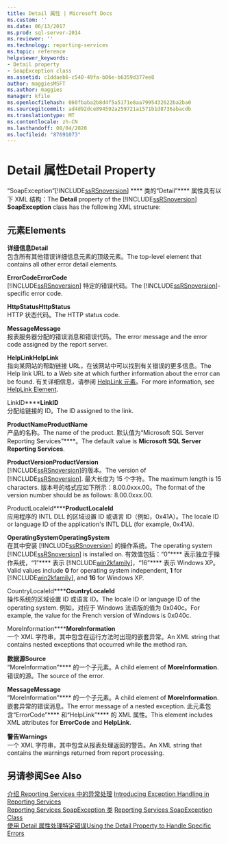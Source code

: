 ```yaml
---
title: Detail 属性 | Microsoft Docs
ms.custom: ''
ms.date: 06/13/2017
ms.prod: sql-server-2014
ms.reviewer: ''
ms.technology: reporting-services
ms.topic: reference
helpviewer_keywords:
- Detail property
- SoapException class
ms.assetid: c1ddaeb6-c540-49fa-b06e-b6359d377ee8
author: maggiesMSFT
ms.author: maggies
manager: kfile
ms.openlocfilehash: 060fbaba2b8d4f5a5171e8aa7995432622ba2ba0
ms.sourcegitcommit: ad4d92dce894592a259721a1571b1d8736abacdb
ms.translationtype: MT
ms.contentlocale: zh-CN
ms.lasthandoff: 08/04/2020
ms.locfileid: "87691073"
---
```

# <a name="detail-property"></a><span data-ttu-id="825a3-102">Detail 属性</span><span class="sxs-lookup"><span data-stu-id="825a3-102">Detail Property</span></span>
  <span data-ttu-id="825a3-103">“SoapException”[!INCLUDE[ssRSnoversion](../../../includes/ssrsnoversion-md.md)] \*\*\*\* 类的“Detail”\*\*\*\* 属性具有以下 XML 结构：</span><span class="sxs-lookup"><span data-stu-id="825a3-103">The **Detail** property of the [!INCLUDE[ssRSnoversion](../../../includes/ssrsnoversion-md.md)] **SoapException** class has the following XML structure:</span></span>  
  
## <a name="elements"></a><span data-ttu-id="825a3-104">元素</span><span class="sxs-lookup"><span data-stu-id="825a3-104">Elements</span></span>  
 <span data-ttu-id="825a3-105">**详细信息**</span><span class="sxs-lookup"><span data-stu-id="825a3-105">**Detail**</span></span>  
 <span data-ttu-id="825a3-106">包含所有其他错误详细信息元素的顶级元素。</span><span class="sxs-lookup"><span data-stu-id="825a3-106">The top-level element that contains all other error detail elements.</span></span>  
  
 <span data-ttu-id="825a3-107">**ErrorCode**</span><span class="sxs-lookup"><span data-stu-id="825a3-107">**ErrorCode**</span></span>  
 <span data-ttu-id="825a3-108">[!INCLUDE[ssRSnoversion](../../../includes/ssrsnoversion-md.md)] 特定的错误代码。</span><span class="sxs-lookup"><span data-stu-id="825a3-108">The [!INCLUDE[ssRSnoversion](../../../includes/ssrsnoversion-md.md)]-specific error code.</span></span>  
  
 <span data-ttu-id="825a3-109">**HttpStatus**</span><span class="sxs-lookup"><span data-stu-id="825a3-109">**HttpStatus**</span></span>  
 <span data-ttu-id="825a3-110">HTTP 状态代码。</span><span class="sxs-lookup"><span data-stu-id="825a3-110">The HTTP status code.</span></span>  
  
 <span data-ttu-id="825a3-111">**Message**</span><span class="sxs-lookup"><span data-stu-id="825a3-111">**Message**</span></span>  
 <span data-ttu-id="825a3-112">报表服务器分配的错误消息和错误代码。</span><span class="sxs-lookup"><span data-stu-id="825a3-112">The error message and the error code assigned by the report server.</span></span>  
  
 <span data-ttu-id="825a3-113">**HelpLink**</span><span class="sxs-lookup"><span data-stu-id="825a3-113">**HelpLink**</span></span>  
 <span data-ttu-id="825a3-114">指向某网站的帮助链接 URL，在该网站中可以找到有关错误的更多信息。</span><span class="sxs-lookup"><span data-stu-id="825a3-114">The Help link URL to a Web site at which further information about the error can be found.</span></span> <span data-ttu-id="825a3-115">有关详细信息，请参阅 [HelpLink 元素](helplink-element.md)。</span><span class="sxs-lookup"><span data-stu-id="825a3-115">For more information, see [HelpLink Element](helplink-element.md).</span></span>  
  
 <span data-ttu-id="825a3-116">LinkID\*\*\*\*</span><span class="sxs-lookup"><span data-stu-id="825a3-116">**LinkID**</span></span>  
 <span data-ttu-id="825a3-117">分配给链接的 ID。</span><span class="sxs-lookup"><span data-stu-id="825a3-117">The ID assigned to the link.</span></span>  
  
 <span data-ttu-id="825a3-118">**ProductName**</span><span class="sxs-lookup"><span data-stu-id="825a3-118">**ProductName**</span></span>  
 <span data-ttu-id="825a3-119">产品的名称。</span><span class="sxs-lookup"><span data-stu-id="825a3-119">The name of the product.</span></span> <span data-ttu-id="825a3-120">默认值为“Microsoft SQL Server Reporting Services”\*\*\*\*。</span><span class="sxs-lookup"><span data-stu-id="825a3-120">The default value is **Microsoft SQL Server Reporting Services**.</span></span>  
  
 <span data-ttu-id="825a3-121">**ProductVersion**</span><span class="sxs-lookup"><span data-stu-id="825a3-121">**ProductVersion**</span></span>  
 <span data-ttu-id="825a3-122">[!INCLUDE[ssRSnoversion](../../../includes/ssrsnoversion-md.md)]的版本。</span><span class="sxs-lookup"><span data-stu-id="825a3-122">The version of [!INCLUDE[ssRSnoversion](../../../includes/ssrsnoversion-md.md)].</span></span> <span data-ttu-id="825a3-123">最大长度为 15 个字符。</span><span class="sxs-lookup"><span data-stu-id="825a3-123">The maximum length is 15 characters.</span></span> <span data-ttu-id="825a3-124">版本号的格式应如下所示：8.00.0xxx.00。</span><span class="sxs-lookup"><span data-stu-id="825a3-124">The format of the version number should be as follows: 8.00.0xxx.00.</span></span>  
  
 <span data-ttu-id="825a3-125">ProductLocaleId\*\*\*\*</span><span class="sxs-lookup"><span data-stu-id="825a3-125">**ProductLocaleId**</span></span>  
 <span data-ttu-id="825a3-126">应用程序的 INTL DLL 的区域设置 ID 或语言 ID（例如，0x41A）。</span><span class="sxs-lookup"><span data-stu-id="825a3-126">The locale ID or language ID of the application's INTL DLL (for example, 0x41A).</span></span>  
  
 <span data-ttu-id="825a3-127">**OperatingSystem**</span><span class="sxs-lookup"><span data-stu-id="825a3-127">**OperatingSystem**</span></span>  
 <span data-ttu-id="825a3-128">在其中安装 [!INCLUDE[ssRSnoversion](../../../includes/ssrsnoversion-md.md)] 的操作系统。</span><span class="sxs-lookup"><span data-stu-id="825a3-128">The operating system [!INCLUDE[ssRSnoversion](../../../includes/ssrsnoversion-md.md)] is installed on.</span></span> <span data-ttu-id="825a3-129">有效值包括：“0”\*\*\*\* 表示独立于操作系统，“1”\*\*\*\* 表示 [!INCLUDE[win2kfamily](../../../includes/win2kfamily-md.md)]，“16”\*\*\*\* 表示 Windows XP。</span><span class="sxs-lookup"><span data-stu-id="825a3-129">Valid values include **0** for operating system independent, **1** for [!INCLUDE[win2kfamily](../../../includes/win2kfamily-md.md)], and **16** for Windows XP.</span></span>  
  
 <span data-ttu-id="825a3-130">CountryLocaleId\*\*\*\*</span><span class="sxs-lookup"><span data-stu-id="825a3-130">**CountryLocaleId**</span></span>  
 <span data-ttu-id="825a3-131">操作系统的区域设置 ID 或语言 ID。</span><span class="sxs-lookup"><span data-stu-id="825a3-131">The locale ID or language ID of the operating system.</span></span> <span data-ttu-id="825a3-132">例如，对应于 Windows 法语版的值为 0x040c。</span><span class="sxs-lookup"><span data-stu-id="825a3-132">For example, the value for the French version of Windows is 0x040c.</span></span>  
  
 <span data-ttu-id="825a3-133">MoreInformation\*\*\*\*</span><span class="sxs-lookup"><span data-stu-id="825a3-133">**MoreInformation**</span></span>  
 <span data-ttu-id="825a3-134">一个 XML 字符串，其中包含在运行方法时出现的嵌套异常。</span><span class="sxs-lookup"><span data-stu-id="825a3-134">An XML string that contains nested exceptions that occurred while the method ran.</span></span>  
  
 <span data-ttu-id="825a3-135">**数据源**</span><span class="sxs-lookup"><span data-stu-id="825a3-135">**Source**</span></span>  
 <span data-ttu-id="825a3-136">“MoreInformation”\*\*\*\* 的一个子元素。</span><span class="sxs-lookup"><span data-stu-id="825a3-136">A child element of **MoreInformation**.</span></span> <span data-ttu-id="825a3-137">错误的源。</span><span class="sxs-lookup"><span data-stu-id="825a3-137">The source of the error.</span></span>  
  
 <span data-ttu-id="825a3-138">**Message**</span><span class="sxs-lookup"><span data-stu-id="825a3-138">**Message**</span></span>  
 <span data-ttu-id="825a3-139">“MoreInformation”\*\*\*\* 的一个子元素。</span><span class="sxs-lookup"><span data-stu-id="825a3-139">A child element of **MoreInformation**.</span></span> <span data-ttu-id="825a3-140">嵌套异常的错误消息。</span><span class="sxs-lookup"><span data-stu-id="825a3-140">The error message of a nested exception.</span></span> <span data-ttu-id="825a3-141">此元素包含“ErrorCode”\*\*\*\* 和“HelpLink”\*\*\*\* 的 XML 属性。</span><span class="sxs-lookup"><span data-stu-id="825a3-141">This element includes XML attributes for **ErrorCode** and **HelpLink**.</span></span>  
  
 <span data-ttu-id="825a3-142">**警告**</span><span class="sxs-lookup"><span data-stu-id="825a3-142">**Warnings**</span></span>  
 <span data-ttu-id="825a3-143">一个 XML 字符串，其中包含从报表处理返回的警告。</span><span class="sxs-lookup"><span data-stu-id="825a3-143">An XML string that contains the warnings returned from report processing.</span></span>  
  
## <a name="see-also"></a><span data-ttu-id="825a3-144">另请参阅</span><span class="sxs-lookup"><span data-stu-id="825a3-144">See Also</span></span>  
 <span data-ttu-id="825a3-145">[介绍 Reporting Services 中的异常处理](../introducing-exception-handling-in-reporting-services.md) </span><span class="sxs-lookup"><span data-stu-id="825a3-145">[Introducing Exception Handling in Reporting Services](../introducing-exception-handling-in-reporting-services.md) </span></span>  
 <span data-ttu-id="825a3-146">[Reporting Services SoapException 类](reporting-services-soapexception-class.md) </span><span class="sxs-lookup"><span data-stu-id="825a3-146">[Reporting Services SoapException Class](reporting-services-soapexception-class.md) </span></span>  
 [<span data-ttu-id="825a3-147">使用 Detail 属性处理特定错误</span><span class="sxs-lookup"><span data-stu-id="825a3-147">Using the Detail Property to Handle Specific Errors</span></span>](../best-practices/using-the-detail-property-to-handle-specific-errors.md)  
  
  
